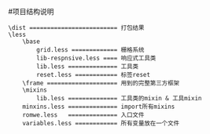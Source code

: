 #项目结构说明

	\dist ========================= 打包结果
	\less
		\base
			grid.less ============= 栅格系统
			lib-respnsive.less ==== 响应式工具类
			lib.less ============== 工具类
			reset.less ============ 标签reset 
		\frame ==================== 用到的完整第三方框架
		\mixins
			lib.less ============== 工具类的mixin & 工具mixin 
		minxins.less ============== import所有mixins
		romwe.less   ============== 入口文件
		variables.less ============ 所有变量放在一个文件
